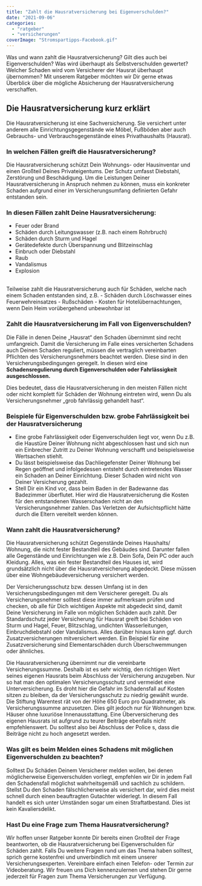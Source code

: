 ```yaml
---
title: "Zahlt die Hausratversicherung bei Eigenverschulden?"
date: "2021-09-06"
categories: 
  - "ratgeber"
  - "versicherungen"
coverImage: "Stromspartipps-Facebook.gif"
---
```



Was und wann zahlt die Hausratversicherung? Gilt dies auch bei Eigenverschulden? Was wird überhaupt als Selbstverschulden gewertet? Welcher Schaden wird vom Versicherer der Hausrat überhaupt übernommen? Mit unserem Ratgeber möchten wir Dir gerne etwas Überblick über die mögliche Absicherung der Hausratversicherung verschaffen. 

## Die Hausratversicherung kurz erklärt
Die Hausratversicherung ist eine Sachversicherung. Sie versichert unter anderem alle Einrichtungsgegenstände wie Möbel, Fußböden aber auch Gebrauchs- und Verbrauchsgegenstände eines Privathaushalts (Hausrat). 

### In welchen Fällen greift die Hausratversicherung?
Die Hausratversicherung schützt Dein Wohnungs- oder Hausinventar und einen Großteil Deines Privateigentums. Der Schutz umfasst Diebstahl, Zerstörung und Beschädigung. Um die Leistungen Deiner Hausratversicherung in Anspruch nehmen zu können, muss ein konkreter Schaden aufgrund einer im Versicherungsumfang definierten Gefahr entstanden sein.

### In diesen Fällen zahlt Deine Hausratversicherung:

- Feuer oder Brand
- Schäden durch Leitungswasser (z.B. nach einem Rohrbruch)
- Schäden durch Sturm und Hagel
- Gerätedefekte durch Überspannung und Blitzeinschlag
- Einbruch oder Diebstahl 
- Raub 
- Vandalismus 
- Explosion 
<br>
Teilweise zahlt die Hausratversicherung auch für Schäden, welche nach einem Schaden entstanden sind, z.B. 
- Schäden durch Löschwasser eines Feuerwehreinsatzes 
- Rußschäden  
- Kosten für Hotelübernachtungen, wenn Dein Heim vorübergehend unbewohnbar ist 

### Zahlt die Hausratversicherung im Fall von Eigenverschulden?
Die Fälle in denen Deine „Hausrat“ den Schaden übernimmt sind recht umfangreich. Damit die Versicherung im Falle eines versicherten Schadens auch Deinen Schaden reguliert, müssen die vertraglich vereinbarten Pflichten des Versicherungsnehmers beachtet werden. Diese sind in den Versicherungsbedingungen geregelt. In diesen wird eine **Schadensregulierung durch Eigenverschulden oder Fahrlässigkeit ausgeschlossen.** 

Dies bedeutet, dass die Hausratversicherung in den meisten Fällen nicht oder nicht komplett für Schäden der Wohnung eintreten wird, wenn Du als Versicherungsnehmer „grob fahrlässig gehandelt hast“.  

### Beispiele für Eigenverschulden bzw. grobe Fahrlässigkeit bei der Hausratversicherung
- Eine grobe Fahrlässigkeit oder Eigenverschulden liegt vor, wenn Du z.B. die Haustüre Deiner Wohnung nicht abgeschlossen hast und sich nun ein Einbrecher Zutritt zu Deiner Wohnung verschafft und beispielsweise Wertsachen stiehlt.  
- Du lässt beispielsweise das Dachliegefenster Deiner Wohnung bei Regen geöffnet und infolgedessen entsteht durch eintretendes Wasser ein Schaden an Deiner Einrichtung. Dieser Schaden wird nicht von Deiner Versicherung gezahlt.
- Stell Dir ein Kind vor, dass beim Baden in der Badewanne das Badezimmer überflutet. Hier wird die Hausratversicherung die Kosten für den entstandenen Wasserschaden nicht an den Versicherungsnehmer zahlen. Das Verletzen der Aufsichtspflicht hätte durch die Eltern vereitelt werden können. 

### Wann zahlt die Hausratversicherung?
Die Hausratversicherung schützt Gegenstände Deines Haushalts/ Wohnung, die nicht fester Bestandteil des Gebäudes sind. Darunter fallen alle Gegenstände und Einrichtungen wie z.B. Dein Sofa, Dein PC oder auch Kleidung. Alles, was ein fester Bestandteil des Hauses ist, wird grundsätzlich nicht über die Hausratversicherung abgedeckt. Diese müssen über eine Wohngebäudeversicherung versichert werden. 

Der Versicherungsschutz bzw. dessen Umfang ist in den Versicherungsbedingungen mit dem Versicherer geregelt. Du als Versicherungsnehmer solltest diese immer aufmerksam prüfen und checken, ob alle für Dich wichtigen Aspekte mit abgedeckt sind, damit Deine Versicherung im Falle von möglichen Schäden auch zahlt. Der Standardschutz jeder Versicherung für Hausrat greift bei Schäden von Sturm und Hagel, Feuer, Blitzschlag, undichten Wasserleitungen, Einbruchdiebstahl oder Vandalismus. Alles darüber hinaus kann ggf. durch Zusatzversicherungen mitversichert werden. Ein Beispiel für eine Zusatzversicherung sind Elementarschäden durch Überschwemmungen oder ähnliches. 

Die Hausratversicherung übernimmt nur die vereinbarte Versicherungssumme. Deshalb ist es sehr wichtig, den richtigen Wert seines eigenen Hausrats beim Abschluss der Versicherung anzugeben. Nur so hat man den optimalen Versicherungsschutz und vermeidet eine Unterversicherung. Es droht hier die Gefahr im Schadensfall auf Kosten sitzen zu bleiben, da der Versicherungsschutz zu niedrig gewählt wurde. Die Stiftung Warentest rät von der Höhe 650 Euro pro Quadratmeter, als Versicherungssumme anzusetzen. Dies gilt jedoch nur für Wohnungen bzw. Häuser ohne luxuriöse Innenausstattung.  Eine Überversicherung des eigenen Hausrats ist aufgrund zu teurer Beiträge ebenfalls nicht empfehlenswert. Du solltest also bei Abschluss der Police s, dass die Beiträge nicht zu hoch angesetzt werden. 

### Was gilt es beim Melden eines Schadens mit möglichen Eigenverschulden zu beachten?
Solltest Du Schäden Deinem Versicherer melden wollen, bei denen möglicherweise Eigenverschulden vorliegt, empfehlen wir Dir in jedem Fall den Schadensfall möglichst wahrheitsgemäß und sachlich zu schildern. Stellst Du den Schaden fälschlicherweise als versichert dar, wird dies meist schnell durch einen beauftragten Gutachter widerlegt. In diesem Fall handelt es sich unter Umständen sogar um einen Straftatbestand. Dies ist kein Kavaliersdelikt. 
 
### Hast Du eine Frage zum Thema Hausratversicherung?
Wir hoffen unser Ratgeber konnte Dir bereits einen Großteil der Frage beantworten, ob die Hausratversicherung bei Eigenverschulden für Schäden zahlt. Falls Du weitere Fragen rund um das Thema haben solltest, sprich gerne kostenfrei und unverbindlich mit einem unserer Versicherungsexperten. Vereinbare einfach einen Telefon- oder Termin zur Videoberatung. Wir freuen uns Dich kennenzulernen und stehen Dir gerne jederzeit für Fragen zum Thema Versicherungen zur Verfügung.